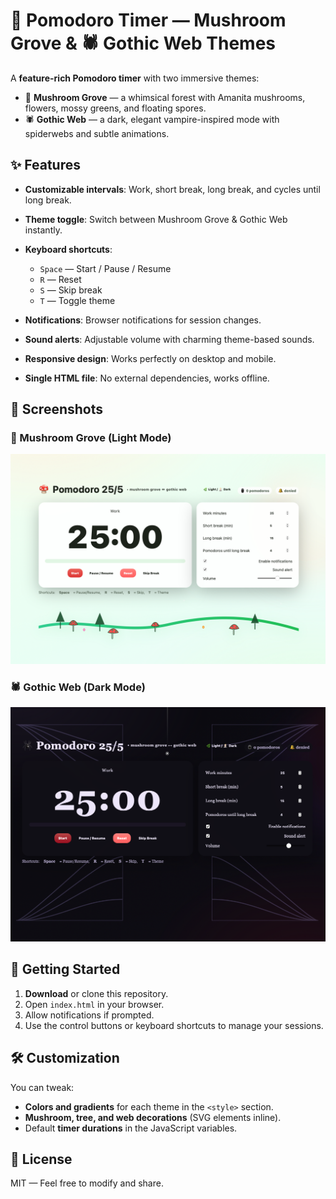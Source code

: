 # 🍄 Pomodoro Timer — Mushroom Grove & 🕷️ Gothic Web Themes

A **feature-rich Pomodoro timer** with two immersive themes:

* 🌿 **Mushroom Grove** — a whimsical forest with Amanita mushrooms, flowers, mossy greens, and floating spores.
* 🕷️ **Gothic Web** — a dark, elegant vampire-inspired mode with spiderwebs and subtle animations.

## ✨ Features

* **Customizable intervals**: Work, short break, long break, and cycles until long break.
* **Theme toggle**: Switch between Mushroom Grove & Gothic Web instantly.
* **Keyboard shortcuts**:

  * `Space` — Start / Pause / Resume
  * `R` — Reset
  * `S` — Skip break
  * `T` — Toggle theme
* **Notifications**: Browser notifications for session changes.
* **Sound alerts**: Adjustable volume with charming theme-based sounds.
* **Responsive design**: Works perfectly on desktop and mobile.
* **Single HTML file**: No external dependencies, works offline.

## 📸 Screenshots

### 🌿 Mushroom Grove (Light Mode)

![Mushroom Grove](Screenshot1.png)

### 🕷 Gothic Web (Dark Mode)

![Gothic Web](Screenshot2.png)

## 🚀 Getting Started

1. **Download** or clone this repository.
2. Open `index.html` in your browser.
3. Allow notifications if prompted.
4. Use the control buttons or keyboard shortcuts to manage your sessions.

## 🛠 Customization

You can tweak:

* **Colors and gradients** for each theme in the `<style>` section.
* **Mushroom, tree, and web decorations** (SVG elements inline).
* Default **timer durations** in the JavaScript variables.


## 📜 License

MIT — Feel free to modify and share.
